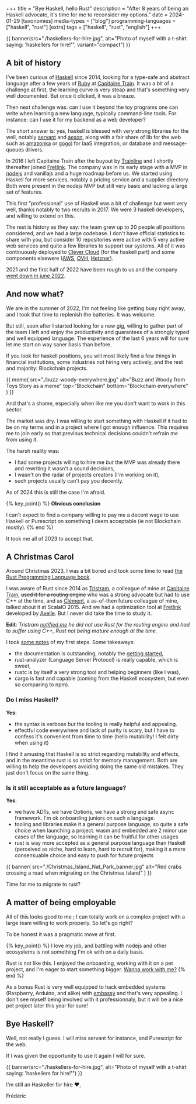 +++
title = "Bye Haskell, hello Rust"
description = "After 8 years of being an Haskell advocate, it's time for me to reconsider my options."
date = 2024-01-29
[taxonomies]
media-types = ["blog"]
programming-languages = ["haskell", "rust"]
[extra]
tags = ["haskell", "rust", "english"]
+++

{{ banner(src="./haskellers-for-hire.jpg", alt="Photo of myself with a t-shirt saying: 'haskellers for hire!'", variant="compact") }}

## A bit of history

I've been curious of [Haskell] since 2014, looking for a type-safe and abstract language after a few years of [Ruby] at [Capitaine Train]. It was a bit of a challenge at first, the learning curve is very steap and that's something very well documented. But once it clicked, it was a breaze.

[Haskell]: https://www.haskell.org/
[Ruby]: https://www.ruby-lang.org/fr/
[Capitaine Train]: https://fr.wikipedia.org/wiki/Trainline_Europe

Then next challenge was: can I use it beyond the toy programs one can write when learning a new language, typically command-line tools. For instance: can I use it for my backend as a web developer?

The short answer is: yes, haskell is blessed with very strong libraries for the well, notably [servant] and [aeson], along with a fair share of lib for the web such as [amazonka] or [gogol] for IaaS integration, or database and message-queues drivers.

[servant]: https://hackage.haskell.org/package/servant
[aeson]: https://hackage.haskell.org/package/aeson
[amazonka]: https://hackage.haskell.org/package/amazonka
[gogol]: https://hackage.haskell.org/package/gogol

In 2016 I left Capitaine Train after the buyout by [Trainline] and I shortly thereafter joined [Fretlink]. The company was in its early stage with a MVP in [nodejs] and vanillajs and a huge roadmap before us. We started using Haskell for more services, notably a pricing service and a supplier directory. Both were present in the nodejs MVP but still very basic and lacking a large set of features.

[Trainline]: https://fr.wikipedia.org/wiki/Trainline
[Fretlink]: https://www.linkedin.com/company/fretlink/
[nodejs]: https://nodejs.org

This first "professional" use of Haskell was a bit of challenge but went very well, thanks notably to two recruits in 2017. We were 3 haskell developers, and willing to extend on this.

The rest is history as they say: the team grew up to 20 people all positions considered, and we had a large codebase. I don't have official statistics to share with you, but consider 10 repositories were active with 5 very active web services and quite a few libraries to support our systems. All of it was continuously deployed to [Clever Cloud] (for the haskell part) and some components elsewere ([AWS], [OVH], [Hetzner]).

[Clever Cloud]: https://www.clever-cloud.com/fr/home/
[AWS]: https://aws.amazon.com/
[OVH]: https://www.ovhcloud.com/
[Hetzner]: https://www.hetzner.com/

2021 and the first half of 2022 have been rough to us and the company [went down in june 2022](@/writings/2022-09-30_so-long-fretlink/index.md).

## And now what?

We are in the summer of 2022, I'm not feeling like getting busy right away, and I took that time to replenish the batteries. It was welcome.

But still, soon after I started looking for a new gig, willing to gather part of the team I left and enjoy the productivity and guarantees of a strongly typed and well equipped language. The experience of the last 6 years will for sure let me start on way saner basis than before.

If you look for haskell positions, you will most likely find a few things in financial institutions, some industries not hiring very actively, and the rest and majority: Blockchain projects.

{{
  meme(
    src="./buzz-woody-everywhere.jpg"
    alt="Buzz and Woody from Toys Story as a meme"
    top="Blockchain"
    bottom="Blockchain everywhere"
  )
}}

And that's a shame, especially when like me you don't want to work in this sector.

The market was dry. I was willing to start something with Haskell if it had to be on my terms and in a project where I got enough influence. This requires me to join early so that previous technical decisions couldn't refrain me from using it.

The harsh reality was:
- I had some projects willing to hire me _but_ the MVP was already there and rewriting it wasn't a sound decisions,
- I wasn't on the radar of projects creators (I'm working on it),
- such projects usually can't pay you decently.

As of 2024 this is still the case I'm afraid.

{% key_point() %}
**Obvious conclusion**

I can't expect to find a company willing to pay me a decent wage to use Haskell or Purescript on something I deem acceptable (ie not Blockchain mostly).
{% end %}

It took me all of 2023 to accept that.

## A Christmas Carol

Around Christmas 2023, I was a bit bored and took some time to read [the Rust Programming Language book](https://doc.rust-lang.org/book/).

I was aware of Rust since 2014 as [Tristram], a colleague of mine at [Capitaine Train], ~~used it for a routing engine~~ who was a strong advocate but had to use C++ at the time, and as [Clément], a as-of-then future colleague of mine, talked about it at ScalaIO 2015. And we had a optimization tool at [Fretlink] developed by [Axelle]. But I never did take the time to study it.

[Tristram]: https://mamot.fr/@tristramg
[Clément]: https://framapiaf.org/@clementd
[Axelle]: https://www.linkedin.com/in/axelle-piot-a987a0b8/

**Edit**: _Tristram [notified me](https://mamot.fr/@tristramg/111838910731745483) he did not use Rust for the routing engine and had to suffer using C++, Rust not being mature enough at the time._

I took [some notes](https://pouet.chapril.org/@ptitfred/111691245597831310) of my first steps. Some takeaways:
- the documentation is outstanding, notably the [getting started](https://doc.rust-lang.org/stable/book/),
- rust-analyzer (Language Server Protocol) is really capable, which is sweet,
- rustc is by itself a very strong tool and helping beginners (like I was),
- cargo is fast and capable (coming from the Haskell ecosystem, but even so comparing to npm).

### Do I miss Haskell?

**Yes**:
- the syntax is verbose _but_ the tooling is really helpful and appealing.
- effectful code everywhere and lack of purity is scary, but I have to confess it's convenient from time to time (hello mutability! I felt dirty when using it)

I find it amusing that Haskell is so strict regarding mutability and effects, and in the meantime rust is so strict for memory management. Both are willing to help the developers avoiding doing the same old mistakes. They just don't focus on the same thing.

### Is it still acceptable as a future language?

**Yes**:
- we have ADTs, we have Options, we have a strong and safe async framework. I'm ok onboarding juniors on such a language.
- tooling and libraries make it a general purpose language, so quite a safe choice when launching a project. wasm and embedded are 2 minor use cases of the language, so learning it can be fruitful for other usages
- rust is way more accepted as a general purpose language than Haskell (perceived as niche, hard to learn, hard to recruit for), making it a more consensuable choice and easy to push for future projects

{{
  banner(
    src="./Christmas_Island_Nat_Park_banner.jpg"
    alt="Red crabs crossing a road when migrating on the Christmas Island"
  )
}}

Time for me to migrate to rust?

## A matter of being employable

All of this looks good to me ; I can totally work on a complex project with a large team willing to work properly. So let's go right?

To be honest it was a pragmatic move at first.

{% key_point() %}
I love my job, and battling with nodejs and other ecosystems is not something I'm ok with on a daily basis.

Rust is not like this. I enjoyed the onboarding, working with it on a pet project, and I'm eager to start something bigger. [Wanna work with me?](https://www.funkythunks.dev/work-with-me)
{% end %}

As a bonus Rust is very well equipped to hack embedded systems (Raspberry, Arduino, and alike) with [embassy] and that's very appealing. I don't see myself being involved with it professionnaly, but it will be a nice pet project later this year for sure!

[embassy]: https://embassy.dev/

## Bye Haskell?

Well, not really I guess. I will miss servant for instance, and Purescript for the web.

If I was given the opportunity to use it again I will for sure.

{{ banner(src="./haskellers-for-hire.jpg", alt="Photo of myself with a t-shirt saying: 'haskellers for hire!'") }}

I'm still an Haskeller for hire :heart:,

Frédéric
